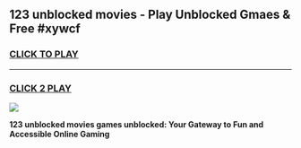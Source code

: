 
## 123 unblocked movies - Play Unblocked Gmaes & Free #xywcf
<h3>
<a href="https://news.freeplayer.one?title=123_unblocked_movies&ref=03M">CLICK TO PLAY</a></h3>
<hr>

<h3>
<a href="https://news.freeplayer.one?title=123_unblocked_movies&ref=03M">CLICK 2 PLAY</a>
  
</h3>

<a href="https://news.freeplayer.one?title=123_unblocked_movies&ref=03M"><img src="https://clearcache.store/games.png"></a>


**123 unblocked movies games unblocked: Your Gateway to Fun and Accessible Online Gaming**
